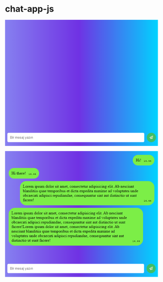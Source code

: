 # chat-app-js

![alt text](https://github.com/onurozdamar/chat-app-js/blob/main/images/img1.png?raw=true)

![alt text](https://github.com/onurozdamar/chat-app-js/blob/main/images/img2.png?raw=true)
